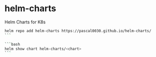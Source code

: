 # helm-charts
Helm Charts for K8s

````bash
helm repo add helm-charts https://pascal0030.github.io/helm-charts/
```

```bash
helm show chart helm-charts/<chart>
```
